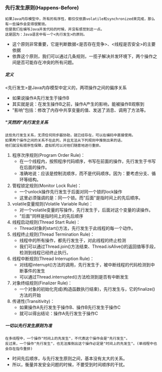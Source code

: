 ### 先行发生原则(Happens-Before)

```
如果Java内存模型中，所有的有序性，都仅仅依靠volatile和synchronized来完成，那么有一些操作会变得很繁琐。
但是我们在编写Java并发代码的时候，并没有感觉到这一点。
这是因为：Java语言中有一个<先行发生>的原则。
```
* 这个原则非常重要，它是判断数据<是否存在竞争>、<线程是否安全>的主要依据
* 依靠这个原则，我们可以通过几条规则，一揽子解决并发环境下，两个操作之间是否可能存在冲突的所有问题。

##### 定义

<先行发生>是Java内存模型中定义的，两项操作之间的偏序关系
* 如果说操作A先行发生于操作B
* 其实就是说：在发生操作B之前，操作A产生的影响，能被操作B观察到
* "影响"包括：修改了内存中共享变量的值、发送了消息、调用了方法等。

##### "天然的"先行发生关系

```
这些先行发生关系，无须任何同步器协助，就已经存在，可以在编码中直接使用。
如果两个操作之间的关系不在此列，并且无法从下列规则中推倒出来的话，
他们就没有顺序性保障，虚拟机可以对他们随意地进行重排。
```

1. 程序次序规则(Program Order Rule)：
    * 在一个线程内，按照程序代码顺序，书写在前面的操作，先行发生于书写在后面的操作。
    * 准确地说：应该是控制流顺序，而不是代码顺序。因为：要考虑分支、循环等结构。
2. 管程锁定规则(Monitor Lock Rule)：
    * 一个unlock操作先行发生于后面对同一个锁的lock操作
    * 这里必须强调的是：同一个锁。而"后面"是指时间上的先后顺序。
3. volatile变量规则(Volatile Variable Rule)：
    * 对一个volatile变量的写操作，先行发生于，后面对这个变量的读操作。
    * "后面"同样是指时间上的先后顺序
4. 线程启动规则(Thread Start Rule)：
    * Thread对象的start()方法，先行发生于此线程的每一个动作。
5. 线程终止规则(Thread Termination Rule)：
    * 线程中的所有操作，都先行发生于，对此线程的终止检测
    * 我们可以通过Thread.join()方法结束、Thread.isAlive()的返回值等手段，检测到线程已经终止执行。
6. 线程中断规则(Thread Interruption Rule)：
    * 对线程interrupt()方法的调用，先行发生于，被中断线程的代码检测到中断事件的发生
    * 可以通过Thread.interrupted()方法检测到是否有中断发生
7. 对象终结规则(Finalizer Rule)：
    * 一个对象的初始化完成(构造函数执行结束)，先行发生与，它的finalize()方法的开始
8. 传递性(Transitivity)：
    * 如果操作A先行发生于操作B、操作B先行发生于操作C
    * 就可以得出结论：操作A先行发生于操作C
##### 一切以先行发生原则为准
```
在多线程中，一个操作"时间上的先发生"，不代表这个操作会是"先行发生"。
反过来，一个操作"先行发生"，也无法推倒出这个操作必定是"时间上的先发生"。(单线程中也会存在指令重排)
```

* 时间先后顺序，与先行发生原则之间，基本没有太大的关系。
* 所以，衡量并发安全问题的时候，不要受到时间顺序的干扰。